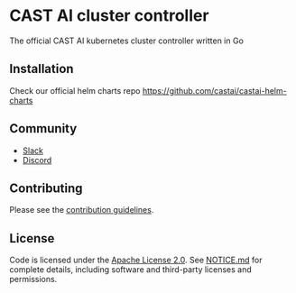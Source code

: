 # CAST AI cluster controller

The official CAST AI kubernetes cluster controller written in Go

## Installation

Check our official helm charts repo https://github.com/castai/castai-helm-charts

## Community

- [Slack](http://slack.cast.ai/)
- [Discord](https://discord.gg/4sFCFVJ)

## Contributing

Please see the [contribution guidelines](.github/CONTRIBUTING.md).

## License

Code is licensed under the [Apache License 2.0](LICENSE). See [NOTICE.md](NOTICE.md) for complete details, including software and third-party licenses and permissions.
